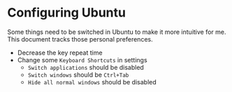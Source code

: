 # Configuring Ubuntu

Some things need to be switched in Ubuntu to make it more intuitive for me.
This document tracks those personal preferences.

* Decrease the key repeat time
* Change some `Keyboard Shortcuts` in settings
  * `Switch applications` should be disabled
  * `Switch windows` should be `Ctrl+Tab`
  * `Hide all normal windows` should be disabled
